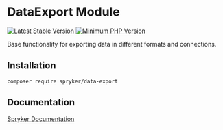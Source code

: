# DataExport Module
[![Latest Stable Version](https://poser.pugx.org/spryker/data-export/v/stable.svg)](https://packagist.org/packages/spryker/data-export)
[![Minimum PHP Version](https://img.shields.io/badge/php-%3E%3D%208.1-8892BF.svg)](https://php.net/)

Base functionality for exporting data in different formats and connections.

## Installation

```
composer require spryker/data-export
```

## Documentation

[Spryker Documentation](https://docs.spryker.com)
